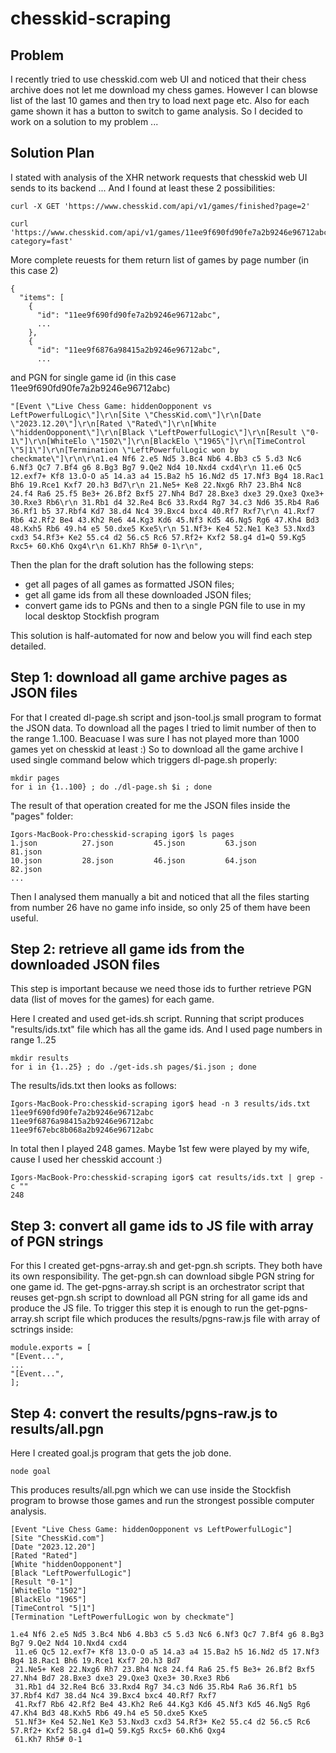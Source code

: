# chesskid-scraping

## Problem

I recently tried to use chesskid.com web UI and noticed that their chess archive does not let me download my chess games.
However I can blowse list of the last 10 games and then try to load next page etc.
Also for each game shown it has a button to switch to game analysis. So I decided to work on a solution to my problem ...

## Solution Plan

I stated with analysis of the XHR network requests that chesskid web UI sends to its backend ...
And I found at least these 2 possibilities:

    curl -X GET 'https://www.chesskid.com/api/v1/games/finished?page=2'

    curl 'https://www.chesskid.com/api/v1/games/11ee9f690fd90fe7a2b9246e96712abc/pgn?category=fast'

More complete reuests for them return list of games by page number (in this case 2)

    {
      "items": [
        {
          "id": "11ee9f690fd90fe7a2b9246e96712abc",
          ...
        },
        {
          "id": "11ee9f6876a98415a2b9246e96712abc",
          ...

and PGN for single game id (in this case 11ee9f690fd90fe7a2b9246e96712abc)

    "[Event \"Live Chess Game: hiddenOopponent vs LeftPowerfulLogic\"]\r\n[Site \"ChessKid.com\"]\r\n[Date \"2023.12.20\"]\r\n[Rated \"Rated\"]\r\n[White \"hiddenOopponent\"]\r\n[Black \"LeftPowerfulLogic\"]\r\n[Result \"0-1\"]\r\n[WhiteElo \"1502\"]\r\n[BlackElo \"1965\"]\r\n[TimeControl \"5|1\"]\r\n[Termination \"LeftPowerfulLogic won by checkmate\"]\r\n\r\n1.e4 Nf6 2.e5 Nd5 3.Bc4 Nb6 4.Bb3 c5 5.d3 Nc6 6.Nf3 Qc7 7.Bf4 g6 8.Bg3 Bg7 9.Qe2 Nd4 10.Nxd4 cxd4\r\n 11.e6 Qc5 12.exf7+ Kf8 13.O-O a5 14.a3 a4 15.Ba2 h5 16.Nd2 d5 17.Nf3 Bg4 18.Rac1 Bh6 19.Rce1 Kxf7 20.h3 Bd7\r\n 21.Ne5+ Ke8 22.Nxg6 Rh7 23.Bh4 Nc8 24.f4 Ra6 25.f5 Be3+ 26.Bf2 Bxf5 27.Nh4 Bd7 28.Bxe3 dxe3 29.Qxe3 Qxe3+ 30.Rxe3 Rb6\r\n 31.Rb1 d4 32.Re4 Bc6 33.Rxd4 Rg7 34.c3 Nd6 35.Rb4 Ra6 36.Rf1 b5 37.Rbf4 Kd7 38.d4 Nc4 39.Bxc4 bxc4 40.Rf7 Rxf7\r\n 41.Rxf7 Rb6 42.Rf2 Be4 43.Kh2 Re6 44.Kg3 Kd6 45.Nf3 Kd5 46.Ng5 Rg6 47.Kh4 Bd3 48.Kxh5 Rb6 49.h4 e5 50.dxe5 Kxe5\r\n 51.Nf3+ Ke4 52.Ne1 Ke3 53.Nxd3 cxd3 54.Rf3+ Ke2 55.c4 d2 56.c5 Rc6 57.Rf2+ Kxf2 58.g4 d1=Q 59.Kg5 Rxc5+ 60.Kh6 Qxg4\r\n 61.Kh7 Rh5# 0-1\r\n",

Then the plan for the draft solution has the following steps:
* get all pages of all games as formatted JSON files;
* get all game ids from all these downloaded JSON files;
* convert game ids to PGNs and then to a single PGN file to use in my local desktop Stockfish program

This solution is half-automated for now and below you will find each step detailed.

## Step 1: download all game archive pages as JSON files

For that I created dl-page.sh script and json-tool.js small program to format the JSON data.
To download all the pages I tried to limit number of then to the range 1..100. 
Beacuase I was sure I has not played more than 1000 games yet on chesskid at least :)
So to download all the game archive I used single command below which triggers dl-page.sh properly:

    mkdir pages
    for i in {1..100} ; do ./dl-page.sh $i ; done

The result of that operation created for me the JSON files inside the "pages" folder:

    Igors-MacBook-Pro:chesskid-scraping igor$ ls pages
    1.json          27.json         45.json         63.json         81.json
    10.json         28.json         46.json         64.json         82.json
    ...

Then I analysed them manually a bit and noticed that all the files starting 
from number 26 have no game info inside, so only 25 of them have been useful.

## Step 2: retrieve all game ids from the downloaded JSON files

This step is important because we need those ids to further retrieve PGN data (list of moves for the games) for each game.

Here I created and used get-ids.sh script. Running that script produces "results/ids.txt" file which has all the game ids.
And I used page numbers in range 1..25

    mkdir results
    for i in {1..25} ; do ./get-ids.sh pages/$i.json ; done

The results/ids.txt then looks as follows:

    Igors-MacBook-Pro:chesskid-scraping igor$ head -n 3 results/ids.txt
    11ee9f690fd90fe7a2b9246e96712abc
    11ee9f6876a98415a2b9246e96712abc
    11ee9f67ebc8b068a2b9246e96712abc

In total then I played 248 games. Maybe 1st few were played by my wife, cause I used her chesskid account :)

    Igors-MacBook-Pro:chesskid-scraping igor$ cat results/ids.txt | grep -c ""
    248

## Step 3: convert all game ids to JS file with array of PGN strings

For this I created get-pgns-array.sh and get-pgn.sh scripts.
They both have its own responsibility. The get-pgn.sh can download sibgle PGN string for one game id.
The get-pgns-array.sh script is an orchestrator script that reuses get-pgn.sh script to download all PGN string for all game ids and produce the JS file.
To trigger this step it is enough to run the get-pgns-array.sh script file which produces the results/pgns-raw.js file with array of sctrings inside:

    module.exports = [
    "[Event...",
    ...
    "[Event...",
    ];

## Step 4: convert the results/pgns-raw.js to results/all.pgn

Here I created goal.js program that gets the job done.

    node goal

This produces results/all.pgn which we can use inside the Stockfish program to browse those games and run the strongest possible computer analysis.

    [Event "Live Chess Game: hiddenOopponent vs LeftPowerfulLogic"]
    [Site "ChessKid.com"]
    [Date "2023.12.20"]
    [Rated "Rated"]
    [White "hiddenOopponent"]
    [Black "LeftPowerfulLogic"]
    [Result "0-1"]
    [WhiteElo "1502"]
    [BlackElo "1965"]
    [TimeControl "5|1"]
    [Termination "LeftPowerfulLogic won by checkmate"]

    1.e4 Nf6 2.e5 Nd5 3.Bc4 Nb6 4.Bb3 c5 5.d3 Nc6 6.Nf3 Qc7 7.Bf4 g6 8.Bg3 Bg7 9.Qe2 Nd4 10.Nxd4 cxd4
     11.e6 Qc5 12.exf7+ Kf8 13.O-O a5 14.a3 a4 15.Ba2 h5 16.Nd2 d5 17.Nf3 Bg4 18.Rac1 Bh6 19.Rce1 Kxf7 20.h3 Bd7
     21.Ne5+ Ke8 22.Nxg6 Rh7 23.Bh4 Nc8 24.f4 Ra6 25.f5 Be3+ 26.Bf2 Bxf5 27.Nh4 Bd7 28.Bxe3 dxe3 29.Qxe3 Qxe3+ 30.Rxe3 Rb6
     31.Rb1 d4 32.Re4 Bc6 33.Rxd4 Rg7 34.c3 Nd6 35.Rb4 Ra6 36.Rf1 b5 37.Rbf4 Kd7 38.d4 Nc4 39.Bxc4 bxc4 40.Rf7 Rxf7
     41.Rxf7 Rb6 42.Rf2 Be4 43.Kh2 Re6 44.Kg3 Kd6 45.Nf3 Kd5 46.Ng5 Rg6 47.Kh4 Bd3 48.Kxh5 Rb6 49.h4 e5 50.dxe5 Kxe5
     51.Nf3+ Ke4 52.Ne1 Ke3 53.Nxd3 cxd3 54.Rf3+ Ke2 55.c4 d2 56.c5 Rc6 57.Rf2+ Kxf2 58.g4 d1=Q 59.Kg5 Rxc5+ 60.Kh6 Qxg4
     61.Kh7 Rh5# 0-1
